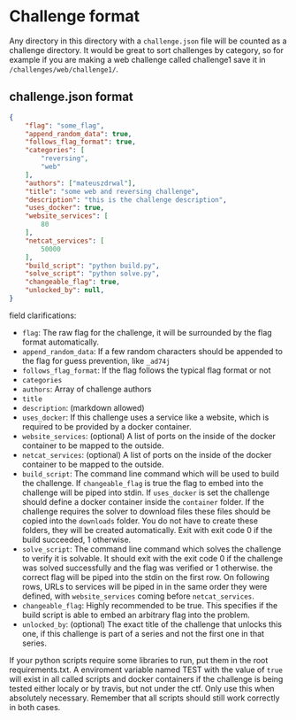 # Challenge format

Any directory in this directory with a `challenge.json` file will be counted as a challenge directory. It would be great to sort challenges by category, so for example if you are making a web challenge called challenge1 save it in `/challenges/web/challenge1/`.

## challenge.json format

```json
{
    "flag": "some_flag",
    "append_random_data": true,
    "follows_flag_format": true,
    "categories": [
        "reversing",
        "web"
    ],
    "authors": ["mateuszdrwal"],
    "title": "some web and reversing challenge",
    "description": "this is the challenge description",
    "uses_docker": true,
    "website_services": [
        80
    ],
    "netcat_services": [
        50000
    ],
    "build_script": "python build.py",
    "solve_script": "python solve.py",
    "changeable_flag": true,
    "unlocked_by": null,
}
```

field clarifications:

- `flag`: The raw flag for the challenge, it will be surrounded by the flag format automatically.
- `append_random_data`: If a few random characters should be appended to the flag for guess prevention, like `_ad74j`
- `follows_flag_format`: If the flag follows the typical flag format or not
- `categories`
- `authors`: Array of challenge authors
- `title`
- `description`: (markdown allowed)
- `uses_docker`: If this challenge uses a service like a website, which is required to be provided by a docker container.
- `website_services`: (optional) A list of ports on the inside of the docker container to be mapped to the outside.
- `netcat_services`: (optional) A list of ports on the inside of the docker container to be mapped to the outside.
- `build_script`: The command line command which will be used to build the challenge. If `changeable_flag` is true the flag to embed into the challenge will be piped into stdin. If `uses_docker` is set the challenge should define a docker container inside the `container` folder. If the challenge requires the solver to download files these files should be copied into the `downloads` folder. You do not have to create these folders, they will be created automatically. Exit with exit code 0 if the build succeeded, 1 otherwise.
- `solve_script`: The command line command which solves the challenge to verify it is solvable. It should exit with the exit code 0 if the challenge was solved successfully and the flag was verified or 1 otherwise. the correct flag will be piped into the stdin on the first row. On following rows, URLs to services will be piped in in the same order they were defined, with `website_services` coming before `netcat_services`.
- `changeable_flag`: Highly recommended to be true. This specifies if the build script is able to embed an arbitrary flag into the problem.
- `unlocked_by`: (optional) The exact title of the challenge that unlocks this one, if this challenge is part of a series and not the first one in that series.

If your python scripts require some libraries to run, put them in the root requirements.txt. A enviroment variable named TEST with the value of `true` will exist in all called scripts and docker containers if the challenge is being tested either localy or by travis, but not under the ctf. Only use this when absolutely necessary. Remember that all scripts should still work correctly in both cases.

